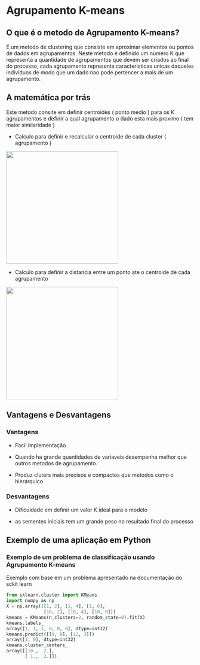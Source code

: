 # Agrupamento K-means

## O que é o metodo de Agrupamento K-means?

É um metodo de clustering que consiste em aproximar elementos ou pontos de dados em agrupamentos. Neste metodo é definido um numero K que representa a quantidade de agrupamentos que devem ser criados ao final do processo, cada agrupamento representa caracteristicas unicas daqueles individuos de modo que um dado nao pode pertencer a mais de um agrupamento.

## A matemática por trás

Este metodo consite em definir centroides ( ponto medio ) para os K agrupamentos e definir a qual agrupamento o dado esta mais proximo ( tem maior similaridade )

- Calculo para definir e recalcular o centroide de cada cluster ( agrupamento )
<div>
<img src="https://muthu.co/wp-content/uploads/2018/07/Snip20180707_101.png" width="300">
</div>

- Calculo para definir a distancia entre um ponto ate o centroide de cada agrupamento
<div>
<img src="https://muthu.co/wp-content/uploads/2018/07/Snip20180707_99.png" width="300">
</div>

## Vantagens e Desvantagens

### Vantagens

- Facil implementação

- Quando ha grande quantidades de variaveis desempenha melhor que outros metodos de agrupamento.

- Produz cluters mais precisos e compactos que metodos como o hierarquico

### Desvantagens

- Dificuldade em definir um valor K ideal para o modelo

- as sementes iniciais tem um grande peso no resultado final do processo

## Exemplo de uma aplicação em Python

### Exemplo de um problema de classificação usando Agrupamento K-means

Exemplo com base em um problema apresentado na documentação do sckit learn

```Python
from sklearn.cluster import KMeans
import numpy as np
X = np.array([[1, 2], [1, 4], [1, 0],
              [10, 2], [10, 4], [10, 0]])
kmeans = KMeans(n_clusters=2, random_state=0).fit(X)
kmeans.labels_
array([1, 1, 1, 0, 0, 0], dtype=int32)
kmeans.predict([[0, 0], [12, 3]])
array([1, 0], dtype=int32)
kmeans.cluster_centers_
array([[10.,  2.],
       [ 1.,  2.]])
```
